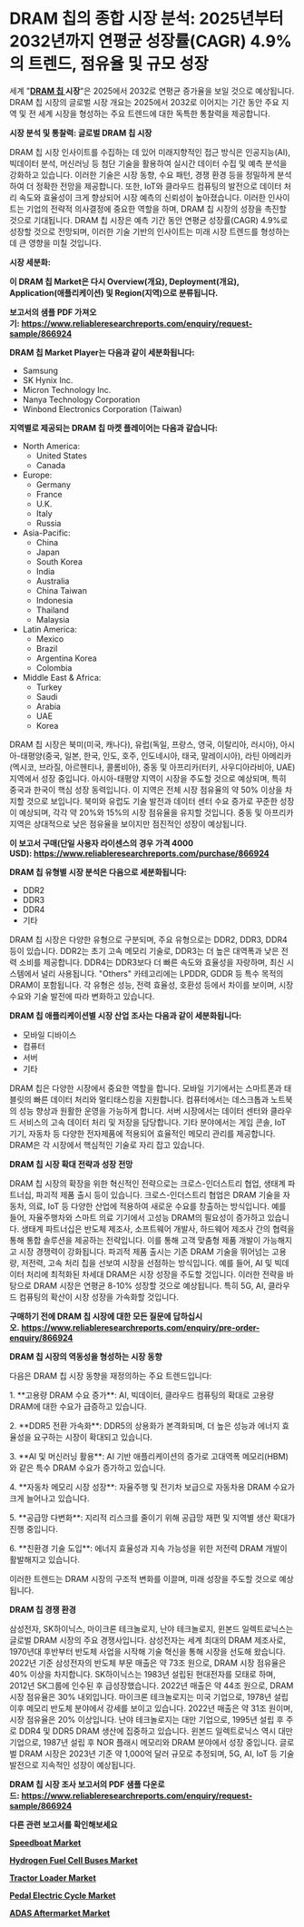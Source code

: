 <p><h1>DRAM 칩의 종합 시장 분석: 2025년부터 2032년까지 연평균 성장률(CAGR) 4.9%의 트렌드, 점유율 및 규모 성장</h1></p><p>세계 "<strong><a href="https://www.reliableresearchreports.com/dram-chips-r866924?utm_campaign=106&utm_medium=8&utm_source=Github&utm_content=ia&utm_term=23012025&utm_id=dram-chips">DRAM 칩&nbsp;</a></strong><strong>시장</strong>"은 2025에서 2032로 연평균 증가율을 보일 것으로 예상됩니다. DRAM 칩 시장의 글로벌 시장 개요는 2025에서 2032로 이어지는 기간 동안 주요 지역 및 전 세계 시장을 형성하는 주요 트렌드에 대한 독특한 통찰력을 제공합니다.</p>
<p><strong>시장 분석 및 통찰력: 글로벌 DRAM 칩 시장</strong></p>
<p><p>DRAM 칩 시장 인사이트를 수집하는 데 있어 미래지향적인 접근 방식은 인공지능(AI), 빅데이터 분석, 머신러닝 등 첨단 기술을 활용하여 실시간 데이터 수집 및 예측 분석을 강화하고 있습니다. 이러한 기술은 시장 동향, 수요 패턴, 경쟁 환경 등을 정밀하게 분석하여 더 정확한 전망을 제공합니다. 또한, IoT와 클라우드 컴퓨팅의 발전으로 데이터 처리 속도와 효율성이 크게 향상되어 시장 예측의 신뢰성이 높아졌습니다. 이러한 인사이트는 기업의 전략적 의사결정에 중요한 역할을 하며, DRAM 칩 시장의 성장을 촉진할 것으로 기대됩니다. DRAM 칩 시장은 예측 기간 동안 연평균 성장률(CAGR) 4.9%로 성장할 것으로 전망되며, 이러한 기술 기반의 인사이트는 미래 시장 트렌드를 형성하는 데 큰 영향을 미칠 것입니다.</p><a href="%7CAUTHORITHY_DOMAIN_URL%7C?utm_campaign=106&utm_medium=8&utm_source=Github&utm_content=ia&utm_term=23012025&utm_id=dram-chips"></a></p>
<p><strong>시장 세분화:</strong></p>
<p><strong>이 DRAM 칩 Market은 다시 Overview(개요), Deployment(개요), Application(애플리케이션) 및 Region(지역)으로 분류됩니다.</strong></p>
<p><strong>보고서의 샘플 PDF 가져오기:&nbsp;<a href="https://www.reliableresearchreports.com/enquiry/request-sample/866924?utm_campaign=106&utm_medium=8&utm_source=Github&utm_content=ia&utm_term=23012025&utm_id=dram-chips">https://www.reliableresearchreports.com/enquiry/request-sample/866924</a></strong><strong></strong></p>
<p><strong>DRAM 칩 Market Player는 다음과 같이 세분화됩니다:</strong></p>
<p><ul><li>Samsung</li><li>SK Hynix Inc.</li><li>Micron Technology Inc.</li><li>Nanya Technology Corporation</li><li>Winbond Electronics Corporation (Taiwan)</li></ul></p>
<p><strong>지역별로 제공되는 DRAM 칩 마켓 플레이어는 다음과 같습니다:</strong></p>
<p><ul>
    <li>
        North America:
        <ul>
            <li>United States</li>
            <li>Canada</li>
        </ul>
    </li>
    <li>
        Europe:
        <ul>
            <li>Germany</li>
            <li>France</li>
            <li>U.K.</li>
            <li>Italy</li>
            <li>Russia</li>
        </ul>
    </li>
    <li>
        Asia-Pacific:
        <ul>
            <li>China</li>
            <li>Japan</li>
            <li>South Korea</li>
            <li>India</li>
            <li>Australia</li>
            <li>China Taiwan</li>
            <li>Indonesia</li>
            <li>Thailand</li>
            <li>Malaysia</li>
        </ul>
    </li>
    <li>
        Latin America:
        <ul>
            <li>Mexico</li>
            <li>Brazil</li>
            <li>Argentina Korea</li>
            <li>Colombia</li>
        </ul>
    </li>
    <li>
        Middle East & Africa:
        <ul>
            <li>Turkey</li>
            <li>Saudi</li>
            <li>Arabia</li>
            <li>UAE</li>
            <li>Korea</li>
        </ul>
    </li>
    </ul></p>
<p><p>DRAM 칩 시장은 북미(미국, 캐나다), 유럽(독일, 프랑스, 영국, 이탈리아, 러시아), 아시아-태평양(중국, 일본, 한국, 인도, 호주, 인도네시아, 태국, 말레이시아), 라틴 아메리카(멕시코, 브라질, 아르헨티나, 콜롬비아), 중동 및 아프리카(터키, 사우디아라비아, UAE) 지역에서 성장 중입니다. 아시아-태평양 지역이 시장을 주도할 것으로 예상되며, 특히 중국과 한국이 핵심 성장 동력입니다. 이 지역은 전체 시장 점유율의 약 50% 이상을 차지할 것으로 보입니다. 북미와 유럽도 기술 발전과 데이터 센터 수요 증가로 꾸준한 성장이 예상되며, 각각 약 20%와 15%의 시장 점유율을 유지할 것입니다. 중동 및 아프리카 지역은 상대적으로 낮은 점유율을 보이지만 점진적인 성장이 예상됩니다.</p></p>
<p><strong>이 보고서 구매(단일 사용자 라이센스의 경우 가격 4000 USD):&nbsp;<a href="https://www.reliableresearchreports.com/purchase/866924?utm_campaign=106&utm_medium=8&utm_source=Github&utm_content=ia&utm_term=23012025&utm_id=dram-chips">https://www.reliableresearchreports.com/purchase/866924</a></strong></p>
<p><strong>DRAM 칩 유형별 시장 분석은 다음으로 세분화됩니다:</strong></p>
<p><ul><li>DDR2</li><li>DDR3</li><li>DDR4</li><li>기타</li></ul></p>
<p><p>DRAM 칩 시장은 다양한 유형으로 구분되며, 주요 유형으로는 DDR2, DDR3, DDR4 등이 있습니다. DDR2는 초기 고속 메모리 기술로, DDR3는 더 높은 대역폭과 낮은 전력 소비를 제공합니다. DDR4는 DDR3보다 더 빠른 속도와 효율성을 자랑하며, 최신 시스템에서 널리 사용됩니다. "Others" 카테고리에는 LPDDR, GDDR 등 특수 목적의 DRAM이 포함됩니다. 각 유형은 성능, 전력 효율성, 호환성 등에서 차이를 보이며, 시장 수요와 기술 발전에 따라 변화하고 있습니다.</p></p>
<p><strong>DRAM 칩 애플리케이션별 시장 산업 조사는 다음과 같이 세분화됩니다:</strong></p>
<p><ul><li>모바일 디바이스</li><li>컴퓨터</li><li>서버</li><li>기타</li></ul></p>
<p><p>DRAM 칩은 다양한 시장에서 중요한 역할을 합니다. 모바일 기기에서는 스마트폰과 태블릿의 빠른 데이터 처리와 멀티태스킹을 지원합니다. 컴퓨터에서는 데스크톱과 노트북의 성능 향상과 원활한 운영을 가능하게 합니다. 서버 시장에서는 데이터 센터와 클라우드 서비스의 고속 데이터 처리 및 저장을 담당합니다. 기타 분야에서는 게임 콘솔, IoT 기기, 자동차 등 다양한 전자제품에 적용되어 효율적인 메모리 관리를 제공합니다. DRAM은 각 시장에서 핵심적인 기술로 자리 잡고 있습니다.</p></p>
<p><strong>DRAM 칩 시장 확대 전략과 성장 전망</strong></p>
<p><p>DRAM 칩 시장의 확장을 위한 혁신적인 전략으로는 크로스-인더스트리 협업, 생태계 파트너십, 파괴적 제품 출시 등이 있습니다. 크로스-인더스트리 협업은 DRAM 기술을 자동차, 의료, IoT 등 다양한 산업에 적용하여 새로운 수요를 창출하는 방식입니다. 예를 들어, 자율주행차와 스마트 의료 기기에서 고성능 DRAM의 필요성이 증가하고 있습니다. 생태계 파트너십은 반도체 제조사, 소프트웨어 개발사, 하드웨어 제조사 간의 협력을 통해 통합 솔루션을 제공하는 전략입니다. 이를 통해 고객 맞춤형 제품 개발이 가능해지고 시장 경쟁력이 강화됩니다. 파괴적 제품 출시는 기존 DRAM 기술을 뛰어넘는 고용량, 저전력, 고속 처리 칩을 선보여 시장을 선점하는 방식입니다. 예를 들어, AI 및 빅데이터 처리에 최적화된 차세대 DRAM은 시장 성장을 주도할 것입니다. 이러한 전략을 바탕으로 DRAM 시장은 연평균 8-10% 성장할 것으로 예상됩니다. 특히 5G, AI, 클라우드 컴퓨팅의 확산이 시장 성장을 가속화할 것입니다.</p></p>
<p><strong>구매하기 전에 DRAM 칩 시장에 대한 모든 질문에 답하십시오.&nbsp;<a href="https://www.reliableresearchreports.com/enquiry/pre-order-enquiry/866924?utm_campaign=106&utm_medium=8&utm_source=Github&utm_content=ia&utm_term=23012025&utm_id=dram-chips">https://www.reliableresearchreports.com/enquiry/pre-order-enquiry/866924</a></strong><strong></strong></p>
<p><strong>DRAM 칩 시장의 역동성을 형성하는 시장 동향</strong></p>
<p><p>다음은 DRAM 칩 시장 동향을 재정의하는 주요 트렌드입니다:</p><p>1. **고용량 DRAM 수요 증가**: AI, 빅데이터, 클라우드 컴퓨팅의 확대로 고용량 DRAM에 대한 수요가 급증하고 있습니다.  </p><p>2. **DDR5 전환 가속화**: DDR5의 상용화가 본격화되며, 더 높은 성능과 에너지 효율성을 요구하는 시장이 확대되고 있습니다.  </p><p>3. **AI 및 머신러닝 활용**: AI 기반 애플리케이션의 증가로 고대역폭 메모리(HBM)와 같은 특수 DRAM 수요가 증가하고 있습니다.  </p><p>4. **자동차 메모리 시장 성장**: 자율주행 및 전기차 보급으로 자동차용 DRAM 수요가 크게 늘어나고 있습니다.  </p><p>5. **공급망 다변화**: 지리적 리스크를 줄이기 위해 공급망 재편 및 지역별 생산 확대가 진행 중입니다.  </p><p>6. **친환경 기술 도입**: 에너지 효율성과 지속 가능성을 위한 저전력 DRAM 개발이 활발해지고 있습니다.  </p><p>이러한 트렌드는 DRAM 시장의 구조적 변화를 이끌며, 미래 성장을 주도할 것으로 예상됩니다.</p></p>
<p><strong>DRAM 칩 경쟁 환경</strong></p>
<p><p>삼성전자, SK하이닉스, 마이크론 테크놀로지, 난야 테크놀로지, 윈본드 일렉트로닉스는 글로벌 DRAM 시장의 주요 경쟁사입니다. 삼성전자는 세계 최대의 DRAM 제조사로, 1970년대 후반부터 반도체 사업을 시작해 기술 혁신을 통해 시장을 선도해 왔습니다. 2022년 기준 삼성전자의 반도체 부문 매출은 약 73조 원으로, DRAM 시장 점유율은 40% 이상을 차지합니다. SK하이닉스는 1983년 설립된 현대전자를 모태로 하며, 2012년 SK그룹에 인수된 후 급성장했습니다. 2022년 매출은 약 44조 원으로, DRAM 시장 점유율은 30% 내외입니다. 마이크론 테크놀로지는 미국 기업으로, 1978년 설립 이후 메모리 반도체 분야에서 강세를 보이고 있습니다. 2022년 매출은 약 31조 원이며, 시장 점유율은 20% 이상입니다. 난야 테크놀로지는 대만 기업으로, 1995년 설립 후 주로 DDR4 및 DDR5 DRAM 생산에 집중하고 있습니다. 윈본드 일렉트로닉스 역시 대만 기업으로, 1987년 설립 후 NOR 플래시 메모리와 DRAM 분야에서 성장 중입니다. 글로벌 DRAM 시장은 2023년 기준 약 1,000억 달러 규모로 추정되며, 5G, AI, IoT 등 기술 발전으로 지속적인 성장이 예상됩니다.</p></p>
<p><strong>DRAM 칩 시장 조사 보고서의 PDF 샘플 다운로드:&nbsp;<a href="https://www.reliableresearchreports.com/enquiry/request-sample/866924?utm_campaign=106&utm_medium=8&utm_source=Github&utm_content=ia&utm_term=23012025&utm_id=dram-chips">https://www.reliableresearchreports.com/enquiry/request-sample/866924</a></strong></p>
<p><strong></strong></p>
<p><strong></strong></p>
<p><strong></strong></p>
<p><strong></strong></p>
<p><strong>다른 관련 보고서를 확인해보세요</strong></p>
<p><strong><p><a href="https://github.com/abbislposival/Market-Research-Report-List-1/blob/main/speedboat-market.md?utm_campaign=106&utm_medium=8&utm_source=Github&utm_content=ia&utm_term=23012025&utm_id=dram-chips">Speedboat Market</a></p><p><a href="https://github.com/nathandecarvalho/Market-Research-Report-List-5/blob/main/hydrogen-fuel-cell-buses-market.md?utm_campaign=106&utm_medium=8&utm_source=Github&utm_content=ia&utm_term=23012025&utm_id=dram-chips">Hydrogen Fuel Cell Buses Market</a></p><p><a href="https://github.com/stephaniwo144/Market-Research-Report-List-1/blob/main/tractor-loader-market.md?utm_campaign=106&utm_medium=8&utm_source=Github&utm_content=ia&utm_term=23012025&utm_id=dram-chips">Tractor Loader Market</a></p><p><a href="https://github.com/ParvinKhatun77/Market-Research-Report-List-1/blob/main/pedal-electric-cycle-market.md?utm_campaign=106&utm_medium=8&utm_source=Github&utm_content=ia&utm_term=23012025&utm_id=dram-chips">Pedal Electric Cycle Market</a></p><p><a href="https://github.com/DixieGrimes/Market-Research-Report-List-1/blob/main/adas-aftermarket-market.md?utm_campaign=106&utm_medium=8&utm_source=Github&utm_content=ia&utm_term=23012025&utm_id=dram-chips">ADAS Aftermarket Market</a></p></strong></p>